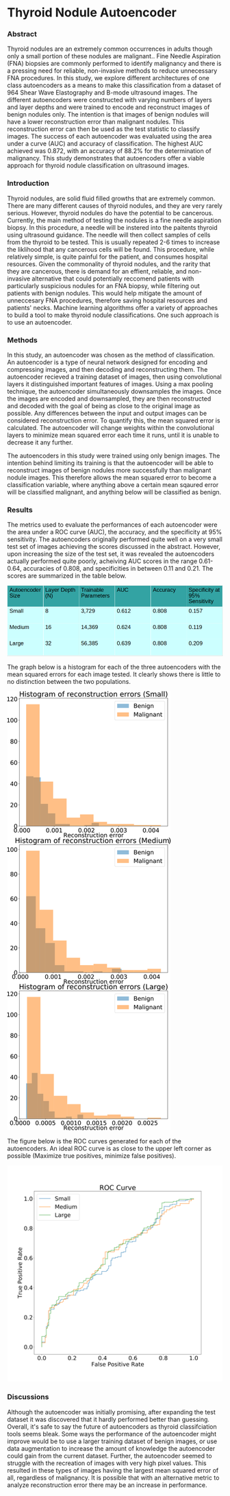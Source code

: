 # Thyroid Nodule Autoencoder

### Abstract

Thyroid nodules are an extremely common occurrences in adults though only a small portion of these nodules are malignant.. Fine Needle Aspiration (FNA) biopsies are commonly performed to identify malignancy and there is a pressing need for reliable, non-invasive methods to reduce unnecessary FNA procedures. In this study, we explore different architectures of one class autoencoders as a means to make this classification from a dataset of 964 Shear Wave Elastography and B-mode ultrasound images. The different autoencoders were constructed with varying numbers of layers and layer depths and were trained to encode and reconstruct images of benign nodules only. The intention is that images of benign nodules will have a lower reconstruction error than malignant nodules. This reconstruction error can then be used as the test statistic to classify images. The success of each autoencoder was evaluated using the area under a curve (AUC) and accuracy of classification.  The highest AUC achieved was 0.872, with an accuracy of 88.2% for the determination of malignancy. This study demonstrates that autoencoders offer a viable approach for thyroid nodule classification on ultrasound images.  

### Introduction
Thyroid nodules, are solid fluid filled growths that are extremely common. There are many different causes of thyroid nodules, and they are very rarely serious. However, thyroid nodules do have the potential to be cancerous. Currently, the main method of testing the nodules is a fine needle aspiration biopsy. In this procedure, a needle will be instered into the paitents thyroid using ultrasound guidance. The needle will then collect samples of cells from the thyroid to be tested. This is usually repeated 2-6 times to increase the liklihood that any cancerous cells will be found. This procedure, while relatively simple, is quite painful for the patient, and consumes hospital resources. Given the commonality of thyroid nodules, and the rarity that they are cancerous, there is demand for an effient, reliable, and non-invasive alternative that could potentially reccomend patients with particularly suspicious nodules for an FNA biopsy, while filtering out patients with benign nodules. This would help mitigate the amount of unneccesary FNA procedures, therefore saving hospital resources and patients' necks. Machine learning algorithms offer a variety of approaches to build a tool to make thyroid nodule classifications. One such approach is to use an autoencoder.

### Methods

In this study, an autoencoder was chosen as the method of classification. An autoencoder is a type of neural network designed for encoding and compressing images, and then decoding and reconstructing them. The autoencoder recieved a training dataset of images, then using convolutional layers it distinguished important features of images. Using a max pooling technique, the autoencoder simultaneously downsamples the images. Once the images are encoded and downsampled, they are then reconstructed and decoded with the goal of being as close to the original image as possible. Any differences between the input and output images can be considered reconstruction error. To quantify this, the mean squared error is calculated. The autoencoder will change weights within the convolutional layers to minimize mean squared error each time it runs, until it is unable to decrease it any further.

The autoencoders in this study were trained using only benign images. The intention behind limiting its training is that the autoencoder will be able to reconstruct images of benign nodules more successfully than malignant nodule images. This therefore allows the mean squared error to become a classification variable, where anything above a certain mean sqaured error will be classified malignant, and anything below will be classified as benign.

### Results

The metrics used to evaluate the performances of each autoencoder were the area under a ROC curve (AUC), the accuracy, and the specificity at 95% sensitivity. The autoencoders originally performed quite well on a very small test set of images achieving the scores discussed in the abstract. However, upon increasing the size of the test set, it was revealed the autoencoders actually performed quite poorly, acheiving AUC scores in the range 0.61-0.64, accuracies of 0.808, and specificities in between 0.11 and 0.21. The scores are summarized in the table below.

![ResultsTable](Table.png)

The graph below is a histogram for each of the three autoencoders with the mean squared errors for each image tested. It clearly shows there is little to no distinction between the two populations.

![Hist](Autoencoder_Reconstruction_Error_Histograms.png)

The figure below is the ROC curves generated for each of the autoencoders. An ideal ROC curve is as close to the upper left corner as possible (Maximize true positives, minimize false positives). 

![ROC](Autoencoder_ROC.svg)


### Discussions

Although the autoencoder was initially promising, after expanding the test dataset it was discovered that it hardly performed better than guessing. Overall, it's safe to say the future of autoencoders as thyroid classifciation tools seems bleak. Some ways the performance of the autoencoder might improve would be to use a larger training dataset of benign images, or use data augmentation to increase the amount of knowledge the autoencoder could gain from the current dataset. Further, the autoencoder seemed to struggle with the recreation of images with very high pixel values. This resulted in these types of images having the largest mean squared error of all, regardless of malignancy. It is possible that with an alternative metric to analyze reconstruction error there may be an increase in performance.

